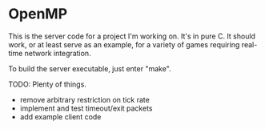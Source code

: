 # OpenMP
This is the server code for a project I'm working on. It's in pure C. 
It should work, or at least serve as an example, for a variety of games requiring real-time network integration.
 
To build the server executable, just enter "make".

TODO: Plenty of things.
- remove arbitrary restriction on tick rate
- implement and test timeout/exit packets
- add example client code
